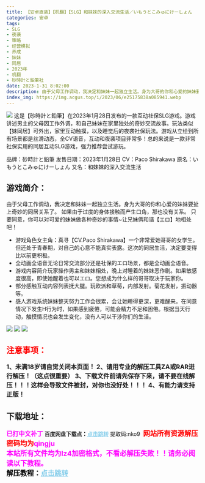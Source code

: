 ```yaml
---
title: 【安卓直装】【机翻】【SLG】和妹妹的深入交流生活／いもうとこみゅにけーしょん
categories: 安卓
tags:
- SLG
- 夜袭
- 策略
- 经营模拟
- 养成
- 妹妹
- 同居
- 2023年
- 机翻
- 砂時計と鉛筆社
date: 2023-1-31 8:02:00
description: 由于父母工作调动，我决定和妹妹一起独立生活。身为大哥的你和心爱的妹妹要扯上奇妙的同居关系了。如果由于过度的身体接触而产生口角，那也没有关系。只要同意，你可以对可爱的妹妹做各种奇妙的事情~让兄妹俩和谐【エロ】地相处吧！
index_img: https://img.acgus.top/i/2023/06/e25175838a085941.webp
---
```

![](https://img.acgus.top/i/2023/06/e25175838a085941.webp)
这是【砂時計と鉛筆】在2023年1月28日发布的一款互动社保SLG游戏。游戏讲述男主的父母因工作外调，和自己妹妹在家里独处的奇妙交流故事。玩法类似【妹同居】可外出，家里互动触摸，以及睡觉后的夜袭社保玩法。游戏从立绘到所有场景都是丝滑动态，全CV语音，互动和夜袭项目非常多！总的来说是一款非常社保实用的同居互动SLG游戏，强力推荐尝试游玩。

品牌：砂時計と鉛筆
发售日期：2023年1月28日
CV：Paco Shirakawa
原名：いもうとこみゅにけーしょん
又名：和妹妹的深入交流生活

## 游戏简介：
由于父母工作调动，我决定和妹妹一起独立生活。身为大哥的你和心爱的妹妹要扯上奇妙的同居关系了。
如果由于过度的身体接触而产生口角，那也没有关系。
只要同意，你可以对可爱的妹妹做各种奇妙的事情~让兄妹俩和谐【エロ】地相处吧！

- 游戏角色女主角：真寻【CV.Paco Shirakawa】一个非常爱她哥哥的女学生。但还处于青春期，对自己的心意不能真实表露。这次的同居生活，决定要变得比以前更积极。
- 全动画全语音无论日常交流部分还是社保的エロ场景，都是全动画全语音。
-  游戏内容简介玩家操作男主和妹妹相处，晚上对睡着的妹妹恶作剧。如果敏感度很高，即使她醒着也可以エロ。您想成为什么样的哥哥取决于玩家你。
- 部分感触互动内容列表抚大腿。玩欧派和草莓，内部发射。菊花发射，振动器等。
- 感人游戏系统妹妹整天努力工作会很累，会让她睡得更深，更难醒来。在同意情况下发生H行为时，如果感到疲倦，可能会精力不足和困倦。根据当天行动，触摸情况也会发生变化，没有人可以干涉你们的生活。

![](https://img.acgus.top/i/2023/06/0a04c761f5085945.webp)
![](https://img.acgus.top/i/2023/06/17a6bb70a9085949.webp)
![](https://img.acgus.top/i/2023/06/3e1fa7f618085954.webp)




## <font color=#FF0000 >注意事项：</font>
<font size=3><b>1、未满18岁请自觉关闭本页面！
2、请用专业的解压工具ZA或RAR进行解压！（这点很重要）
3、下载文件前请先保存下来，请不要在线解压！！！这样会导致文件被封，对你也没好处！！！
4、有能力请支持正版！</b></font>

## 下载地址：
<font color=#FF00FF size=3><b>已打中文补丁</b></font>
<b>百度网盘下载点：</b><a href="https://pan.baidu.com/s/17pya699lYSctwuHypsYCyw?pwd=nko9" style="color: #87CEEB;"><b>点击跳转</b></a> 提取码:nko9
<a style="padding: 0" href="https://post.qingju.org/AD/"><img style="max-width:100%" src="https://img.acgus.top/i/2024/07/478f689b8021d8d499ab43d21acf137a.gif" alt=""></a>
<b><font color=#FF0000 size=4>网站所有资源解压密码均为</b></font><b><font color=#FF00FF size=4>qingju</font><font color=#FF0000 ></font></b><br><b><font color=#FF00FF size=4>本站所有文件均为lz4加密格式，不看必解压失败！！请务必阅读以下教程。</b></font><br><b><font color=#000 size=4>解压教程：</b><a href="https://post.qingju.org/tutorial/000/" style="color: #87CEEB;"><b>点击跳转</b></a>
